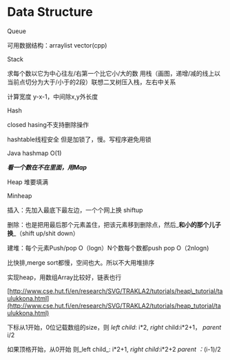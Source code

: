# Data Structure

Queue

可用数据结构：arraylist vector\(cpp\)

Stack

求每个数以它为中心往左/右第一个比它小/大的数 用栈（画图，递增/减的线上以当前点切分为大于/小于的2段）联想二叉树压入栈，左右中关系

计算宽度 y-x-1，中间除x,y外长度

Hash

closed hasing不支持删除操作

hashtable线程安全 但是加锁了，慢。写程序避免用锁

Java hashmap O\(1\)

_**看一个数在不在里面，用Map**_

Heap 堆要填满

Minheap

插入：先加入最底下最左边，一个个网上换 shiftup

删除：也是把用最后那个元素盖住，把该元素移到删除点，然后_**和小的那个儿子换**_（shift up/shit down）

建堆：每个元素Push/pop O（logn）N个数每个数都push pop O（2nlogn\)

比快排,merge sort都慢，空间也大。所以不大用堆排序

实现heap，用数组Array比较好，链表也行

[http://www.cse.hut.fi/en/research/SVG/TRAKLA2/tutorials/heap\_tutorial/taulukkona.html](http://www.cse.hut.fi/en/research/SVG/TRAKLA2/tutorials/heap_tutorial/taulukkona.html)

下标从1开始，0位记载数组的size，则 _left child_: i\*2, _right_ child:i\*2+1， _parent_ i/2

如果顶格开始，从0开始 则_left child_: i\*2+1, _right child_:i\*2+2 _parent ：_\(i-1\)/2

